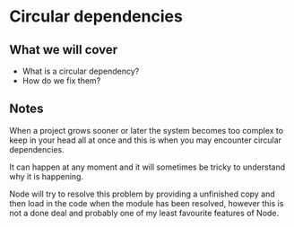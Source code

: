 # Circular dependencies

## What we will cover

* What is a circular dependency?
* How do we fix them?

## Notes

When a project grows sooner or later the system becomes too complex to
keep in your head all at once and this is when you may encounter circular
dependencies.

It can happen at any moment and it will sometimes be tricky to understand why
it is happening.

Node will try to resolve this problem by providing a unfinished copy and then 
load in the code when the module has been resolved, however this is not 
a done deal and probably one of my least favourite features of Node.
